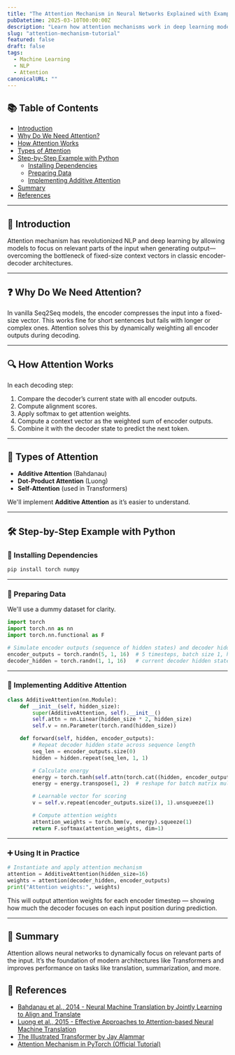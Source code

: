 ```yaml
---
title: "The Attention Mechanism in Neural Networks Explained with Examples"
pubDatetime: 2025-03-10T00:00:00Z
description: "Learn how attention mechanisms work in deep learning models, especially in NLP tasks. This beginner-friendly guide explains the concept with an intuitive example and PyTorch code."
slug: "attention-mechanism-tutorial"
featured: false
draft: false
tags:
  - Machine Learning
  - NLP
  - Attention
canonicalURL: ""
---
```



## 📚 Table of Contents

- [Introduction](#introduction)
- [Why Do We Need Attention?](#why-do-we-need-attention)
- [How Attention Works](#how-attention-works)
- [Types of Attention](#types-of-attention)
- [Step-by-Step Example with Python](#step-by-step-example-with-python)
  - [Installing Dependencies](#installing-dependencies)
  - [Preparing Data](#preparing-data)
  - [Implementing Additive Attention](#implementing-additive-attention)
- [Summary](#summary)
- [References](#references)

---

## 🚀 Introduction

Attention mechanism has revolutionized NLP and deep learning by allowing models to focus on relevant parts of the input when generating output—overcoming the bottleneck of fixed-size context vectors in classic encoder-decoder architectures.

---

## ❓ Why Do We Need Attention?

In vanilla Seq2Seq models, the encoder compresses the input into a fixed-size vector. This works fine for short sentences but fails with longer or complex ones. Attention solves this by dynamically weighting all encoder outputs during decoding.

---

## 🔍 How Attention Works

In each decoding step:

1. Compare the decoder’s current state with all encoder outputs.
2. Compute alignment scores.
3. Apply softmax to get attention weights.
4. Compute a context vector as the weighted sum of encoder outputs.
5. Combine it with the decoder state to predict the next token.

---

## 🧠 Types of Attention

- **Additive Attention** (Bahdanau)
- **Dot-Product Attention** (Luong)
- **Self-Attention** (used in Transformers)

We'll implement **Additive Attention** as it’s easier to understand.

---

## 🛠️ Step-by-Step Example with Python

### 📌 Installing Dependencies

```bash
pip install torch numpy
```



---

### 📌 Preparing Data

We'll use a dummy dataset for clarity.


```python
import torch
import torch.nn as nn
import torch.nn.functional as F

# Simulate encoder outputs (sequence of hidden states) and decoder hidden state
encoder_outputs = torch.randn(5, 1, 16)  # 5 timesteps, batch size 1, hidden size 16
decoder_hidden = torch.randn(1, 1, 16)   # current decoder hidden state
```


---

### 🔧 Implementing Additive Attention

```python
class AdditiveAttention(nn.Module):
    def __init__(self, hidden_size):
        super(AdditiveAttention, self).__init__()
        self.attn = nn.Linear(hidden_size * 2, hidden_size)
        self.v = nn.Parameter(torch.rand(hidden_size))

    def forward(self, hidden, encoder_outputs):
        # Repeat decoder hidden state across sequence length
        seq_len = encoder_outputs.size(0)
        hidden = hidden.repeat(seq_len, 1, 1)

        # Calculate energy
        energy = torch.tanh(self.attn(torch.cat((hidden, encoder_outputs), dim=2)))
        energy = energy.transpose(1, 2)  # reshape for batch matrix multiplication

        # Learnable vector for scoring
        v = self.v.repeat(encoder_outputs.size(1), 1).unsqueeze(1)

        # Compute attention weights
        attention_weights = torch.bmm(v, energy).squeeze(1)
        return F.softmax(attention_weights, dim=1)
```

---

### ➕ Using It in Practice

```python
# Instantiate and apply attention mechanism
attention = AdditiveAttention(hidden_size=16)
weights = attention(decoder_hidden, encoder_outputs)
print("Attention weights:", weights)
```

This will output attention weights for each encoder timestep — showing how much the decoder focuses on each input position during prediction.

---

## 🎯 Summary

Attention allows neural networks to dynamically focus on relevant parts of the input. It’s the foundation of modern architectures like Transformers and improves performance on tasks like translation, summarization, and more.


## 📖 References

- [Bahdanau et al., 2014 - Neural Machine Translation by Jointly Learning to Align and Translate](https://arxiv.org/abs/1409.0473)
- [Luong et al., 2015 - Effective Approaches to Attention-based Neural Machine Translation](https://arxiv.org/abs/1508.04025)
- [The Illustrated Transformer by Jay Alammar](https://jalammar.github.io/illustrated-transformer/)
- [Attention Mechanism in PyTorch (Official Tutorial)](https://pytorch.org/tutorials/intermediate/seq2seq_translation_tutorial.html)

